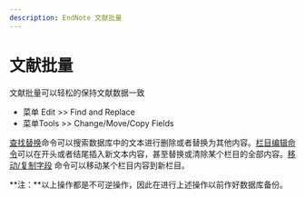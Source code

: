 ```yaml
---
description: EndNote 文献批量
---
```


# 文献批量

文献批量可以轻松的保持文献数据一致

* 菜单 Edit &gt;&gt; Find and Replace
* 菜单Tools &gt;&gt; Change/Move/Copy Fields

[查找替换](Change_Text.htm)命令可以搜索数据库中的文本进行删除或者替换为其他内容。[栏目编辑命令](./)可以在开头或者结尾插入新文本内容，甚至替换或清除某个栏目的全部内容。[移动/复制字段](Move_Fields.htm) 命令可以移动某个栏目内容到新栏目。

**注：**以上操作都是不可逆操作，因此在进行上述操作以前作好数据库备份。

